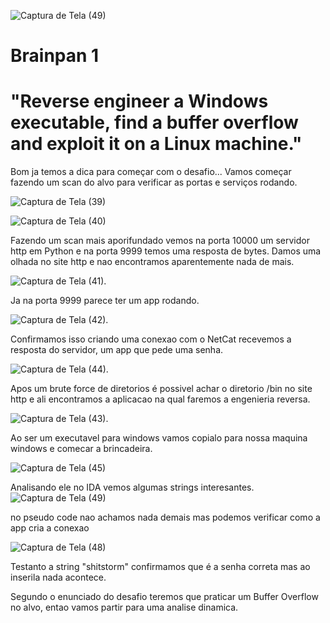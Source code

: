 ![Captura de Tela (49)](https://github.com/user-attachments/assets/b95e607a-eb9c-48e0-93de-b7ca2ed46381)<h1>Brainpan 1</h1>

<h1>"Reverse engineer a Windows executable, find a buffer overflow and exploit it on a Linux machine."</h1>



Bom ja temos a dica para começar com o desafio...
Vamos começar fazendo um scan do alvo para verificar as portas e serviços rodando.

![Captura de Tela (39)](https://github.com/user-attachments/assets/960ad5e3-b6bd-4803-99bc-f20cfeb8649d)


![Captura de Tela (40)](https://github.com/user-attachments/assets/da5d3fb0-52a9-4ab0-93ea-5a2ed82f03aa)


Fazendo um scan mais aporifundado vemos na porta 10000 um servidor http em Python e na porta 9999 temos uma resposta de bytes.
Damos uma olhada no site http e nao encontramos aparentemente nada de mais.


![Captura de Tela (41)](https://github.com/user-attachments/assets/454bc5f7-a39a-412c-b159-db895c52ea7c).




Ja na porta 9999 parece ter um app rodando.



![Captura de Tela (42)](https://github.com/user-attachments/assets/05a033ce-8f12-470e-b60e-7e8f85cd6d5a).



Confirmamos isso criando uma conexao com o NetCat recevemos a resposta do servidor, um app que pede uma senha.


![Captura de Tela (44)](https://github.com/user-attachments/assets/7df9cbe4-3a3d-4c1c-8004-d054792211ea).

Apos um brute force de diretorios é possivel achar o diretorio /bin no site http e ali encontramos a aplicacao na qual faremos a engenieria reversa.


![Captura de Tela (43)](https://github.com/user-attachments/assets/74ed410c-720a-4305-b6bd-c688225e267b).

Ao ser um executavel para windows vamos copialo para nossa maquina windows e comecar a brincadeira.






![Captura de Tela (45)](https://github.com/user-attachments/assets/87c90de8-f954-4d70-956b-630a7a3c452b)





Analisando ele no IDA vemos algumas strings interesantes. 
![Captura de Tela (49)](https://github.com/user-attachments/assets/aeef5396-3714-4fcc-887c-3dd214e57995)


no pseudo code nao achamos nada demais mas podemos verificar como a app cria a conexao

![Captura de Tela (48)](https://github.com/user-attachments/assets/a733df53-f949-4cca-9f65-5a2414a79c87)

Testanto a string "shitstorm" confirmamos que é a senha correta mas ao inserila nada acontece.

Segundo o enunciado do desafio teremos que praticar um Buffer Overflow no alvo, entao vamos partir para uma analise dinamica.





